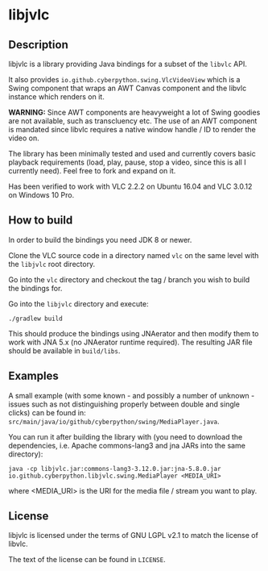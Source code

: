# libjvlc

## Description
libjvlc is a library providing Java bindings for a subset of the `libvlc` API.

It also provides `io.github.cyberpython.swing.VlcVideoView` which is a Swing 
component that wraps an AWT Canvas component and the libvlc instance which renders
on it.

**WARNING:** Since AWT components are heavyweight a lot of Swing goodies are not
available, such as transcluency etc. The use of an AWT component is mandated 
since libvlc requires a native window handle / ID to render the video on.

The library has been minimally tested and used and currently covers basic 
playback requirements (load, play, pause, stop a video, since this is all I 
currently need). Feel free to fork and expand on it.

Has been verified to work with VLC 2.2.2 on Ubuntu 16.04 and VLC 3.0.12 on 
Windows 10 Pro.

## How to build

In order to build the bindings you need JDK 8 or newer.

Clone the VLC source code in a directory named `vlc` on the same level with the 
`libjvlc` root directory.

Go into the `vlc` directory and checkout the tag / branch you wish to build the
bindings for.

Go into the `libjvlc` directory and execute:

```
./gradlew build
```

This should produce the bindings using JNAerator and then modify them to work 
with JNA 5.x (no JNAerator runtime required). The resulting JAR file should
be available in `build/libs`.

## Examples
A small example (with some known - and possibly a number of unknown - issues 
such as not distinguishing properly between double and single clicks) can be
found in: `src/main/java/io/github/cyberpython/swing/MediaPlayer.java`.

You can run it after building the library with (you need to download the
dependencies, i.e. Apache commons-lang3 and jna JARs into the same directory):

```
java -cp libjvlc.jar:commons-lang3-3.12.0.jar:jna-5.8.0.jar io.github.cyberpython.libjvlc.swing.MediaPlayer <MEDIA_URI>
```

where <MEDIA_URI> is the URI for the media file / stream you want to play.

## License
libjvlc is licensed under the terms of GNU LGPL v2.1 to match the license of 
libvlc.

The text of the license can be found in `LICENSE`.
